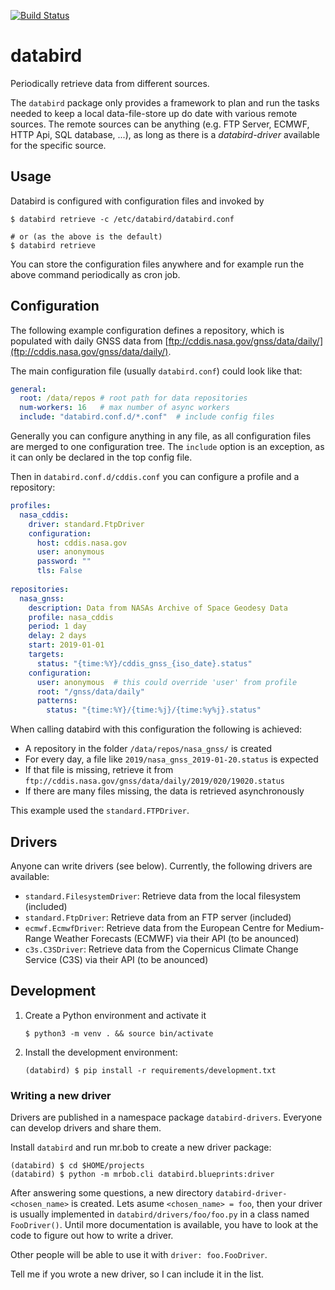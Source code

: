 [![Build Status](https://travis-ci.org/jonas-hagen/databird.svg?branch=master)](https://travis-ci.org/jonas-hagen/databird)

# databird

Periodically retrieve data from different sources.

The `databird` package only provides a framework to plan and run the tasks needed to keep a local data-file-store up do date with various remote sources.
The remote sources can be anything (e.g. FTP Server, ECMWF, HTTP Api, SQL database, ...), as long as there is a *databird-driver* available for the specific source.

## Usage

Databird is configured with configuration files and invoked by

```
$ databird retrieve -c /etc/databird/databird.conf

# or (as the above is the default)
$ databird retrieve
```

You can store the configuration files anywhere and for example run the above command periodically as cron job.

## Configuration

The following example configuration defines a repository, which is populated with daily GNSS data from [ftp://cddis.nasa.gov/gnss/data/daily/](ftp://cddis.nasa.gov/gnss/data/daily/).

The main configuration file (usually `databird.conf`) could look like that:

```yml
general:
  root: /data/repos # root path for data repositories
  num-workers: 16   # max number of async workers
  include: "databird.conf.d/*.conf"  # include config files
```

Generally you can configure anything in any file, as all configuration files are merged to one configuration tree. The `include` option is an exception, as it can only be declared in the top config file.

Then in `databird.conf.d/cddis.conf` you can configure a profile and a repository:

```yml
profiles:
  nasa_cddis:
    driver: standard.FtpDriver
    configuration:
      host: cddis.nasa.gov
      user: anonymous
      password: ""
      tls: False
       
repositories:
  nasa_gnss:
    description: Data from NASAs Archive of Space Geodesy Data
    profile: nasa_cddis
    period: 1 day
    delay: 2 days
    start: 2019-01-01
    targets:
      status: "{time:%Y}/cddis_gnss_{iso_date}.status"
    configuration:
      user: anonymous  # this could override 'user' from profile
      root: "/gnss/data/daily"
      patterns:
        status: "{time:%Y}/{time:%j}/{time:%y%j}.status"
```

When calling databird with this configuration the following is achieved:

* A repository in the folder `/data/repos/nasa_gnss/` is created
* For every day, a file like `2019/nasa_gnss_2019-01-20.status` is expected
* If that file is missing, retrieve it from `ftp://cddis.nasa.gov/gnss/data/daily/2019/020/19020.status`
* If there are many files missing, the data is retrieved asynchronously

This example used the `standard.FTPDriver`.

## Drivers

Anyone can write drivers (see below). Currently, the following drivers are available:

* `standard.FilesystemDriver`: Retrieve data from the local filesystem (included)
* `standard.FtpDriver`: Retrieve data from an FTP server (included)
* `ecmwf.EcmwfDriver`: Retrieve data from the European Centre for Medium-Range Weather Forecasts (ECMWF) via their API (to be anounced)
* `c3s.C3SDriver`: Retrieve data from the Copernicus Climate Change Service (C3S) via their API (to be anounced)


## Development

1. Create a Python environment and activate it
   ``` shell
   $ python3 -m venv . && source bin/activate
   ```
2. Install the development environment:
   ``` shell
   (databird) $ pip install -r requirements/development.txt
   ```

### Writing a new driver

Drivers are published in a namespace package `databird-drivers`. Everyone can develop drivers and share them.

Install `databird` and run mr.bob to create a new driver package:

```
(databird) $ cd $HOME/projects
(databird) $ python -m mrbob.cli databird.blueprints:driver
```

After answering some questions, a new directory `databird-driver-<chosen_name>` is created.
Lets asume `<chosen_name> = foo`, then your driver is usually implemented in `databird/drivers/foo/foo.py` in a class named `FooDriver()`.
Until more documentation is available, you have to look at the code to figure out how to write a driver.

Other people will be able to use it with `driver: foo.FooDriver`.

Tell me if you wrote a new driver, so I can include it in the list.

